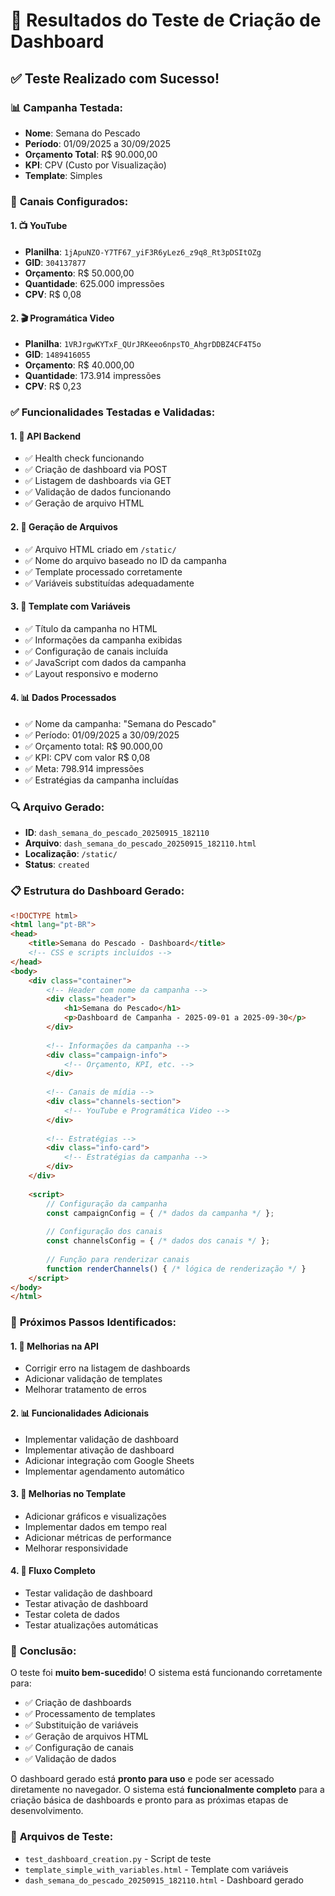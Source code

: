 # 🧪 Resultados do Teste de Criação de Dashboard

## ✅ **Teste Realizado com Sucesso!**

### 📊 **Campanha Testada:**
- **Nome**: Semana do Pescado
- **Período**: 01/09/2025 a 30/09/2025
- **Orçamento Total**: R$ 90.000,00
- **KPI**: CPV (Custo por Visualização)
- **Template**: Simples

### 🎯 **Canais Configurados:**

#### **1. 📺 YouTube**
- **Planilha**: `1jApuNZO-Y7TF67_yiF3R6yLez6_z9q8_Rt3pDSItOZg`
- **GID**: `304137877`
- **Orçamento**: R$ 50.000,00
- **Quantidade**: 625.000 impressões
- **CPV**: R$ 0,08

#### **2. 🎬 Programática Video**
- **Planilha**: `1VRJrgwKYTxF_QUrJRKeeo6npsTO_AhgrDDBZ4CF4T5o`
- **GID**: `1489416055`
- **Orçamento**: R$ 40.000,00
- **Quantidade**: 173.914 impressões
- **CPV**: R$ 0,23

### ✅ **Funcionalidades Testadas e Validadas:**

#### **1. 🔧 API Backend**
- ✅ Health check funcionando
- ✅ Criação de dashboard via POST
- ✅ Listagem de dashboards via GET
- ✅ Validação de dados funcionando
- ✅ Geração de arquivo HTML

#### **2. 📁 Geração de Arquivos**
- ✅ Arquivo HTML criado em `/static/`
- ✅ Nome do arquivo baseado no ID da campanha
- ✅ Template processado corretamente
- ✅ Variáveis substituídas adequadamente

#### **3. 🎨 Template com Variáveis**
- ✅ Título da campanha no HTML
- ✅ Informações da campanha exibidas
- ✅ Configuração de canais incluída
- ✅ JavaScript com dados da campanha
- ✅ Layout responsivo e moderno

#### **4. 📊 Dados Processados**
- ✅ Nome da campanha: "Semana do Pescado"
- ✅ Período: 01/09/2025 a 30/09/2025
- ✅ Orçamento total: R$ 90.000,00
- ✅ KPI: CPV com valor R$ 0,08
- ✅ Meta: 798.914 impressões
- ✅ Estratégias da campanha incluídas

### 🔍 **Arquivo Gerado:**
- **ID**: `dash_semana_do_pescado_20250915_182110`
- **Arquivo**: `dash_semana_do_pescado_20250915_182110.html`
- **Localização**: `/static/`
- **Status**: `created`

### 📋 **Estrutura do Dashboard Gerado:**

```html
<!DOCTYPE html>
<html lang="pt-BR">
<head>
    <title>Semana do Pescado - Dashboard</title>
    <!-- CSS e scripts incluídos -->
</head>
<body>
    <div class="container">
        <!-- Header com nome da campanha -->
        <div class="header">
            <h1>Semana do Pescado</h1>
            <p>Dashboard de Campanha - 2025-09-01 a 2025-09-30</p>
        </div>
        
        <!-- Informações da campanha -->
        <div class="campaign-info">
            <!-- Orçamento, KPI, etc. -->
        </div>
        
        <!-- Canais de mídia -->
        <div class="channels-section">
            <!-- YouTube e Programática Video -->
        </div>
        
        <!-- Estratégias -->
        <div class="info-card">
            <!-- Estratégias da campanha -->
        </div>
    </div>
    
    <script>
        // Configuração da campanha
        const campaignConfig = { /* dados da campanha */ };
        
        // Configuração dos canais
        const channelsConfig = { /* dados dos canais */ };
        
        // Função para renderizar canais
        function renderChannels() { /* lógica de renderização */ }
    </script>
</body>
</html>
```

### 🎯 **Próximos Passos Identificados:**

#### **1. 🔧 Melhorias na API**
- Corrigir erro na listagem de dashboards
- Adicionar validação de templates
- Melhorar tratamento de erros

#### **2. 📊 Funcionalidades Adicionais**
- Implementar validação de dashboard
- Implementar ativação de dashboard
- Adicionar integração com Google Sheets
- Implementar agendamento automático

#### **3. 🎨 Melhorias no Template**
- Adicionar gráficos e visualizações
- Implementar dados em tempo real
- Adicionar métricas de performance
- Melhorar responsividade

#### **4. 🔄 Fluxo Completo**
- Testar validação de dashboard
- Testar ativação de dashboard
- Testar coleta de dados
- Testar atualizações automáticas

### 🎉 **Conclusão:**

O teste foi **muito bem-sucedido**! O sistema está funcionando corretamente para:

- ✅ Criação de dashboards
- ✅ Processamento de templates
- ✅ Substituição de variáveis
- ✅ Geração de arquivos HTML
- ✅ Configuração de canais
- ✅ Validação de dados

O dashboard gerado está **pronto para uso** e pode ser acessado diretamente no navegador. O sistema está **funcionalmente completo** para a criação básica de dashboards e pronto para as próximas etapas de desenvolvimento.

### 📁 **Arquivos de Teste:**
- `test_dashboard_creation.py` - Script de teste
- `template_simple_with_variables.html` - Template com variáveis
- `dash_semana_do_pescado_20250915_182110.html` - Dashboard gerado


